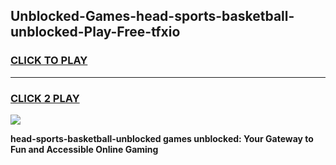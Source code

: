 
## Unblocked-Games-head-sports-basketball-unblocked-Play-Free-tfxio
<h3>
<a href="https://premium76.site?title=head-sports-basketball-unblocked&ref=19M">CLICK TO PLAY</a></h3>
<hr>

<h3>
<a href="https://premium76.site?title=head-sports-basketball-unblocked&ref=19M">CLICK 2 PLAY</a>
  
</h3>

<a href="https://premium76.site?title=head-sports-basketball-unblocked&ref=19M"><img src="https://clearcache.store/games.png"></a>


**head-sports-basketball-unblocked games unblocked: Your Gateway to Fun and Accessible Online Gaming**
